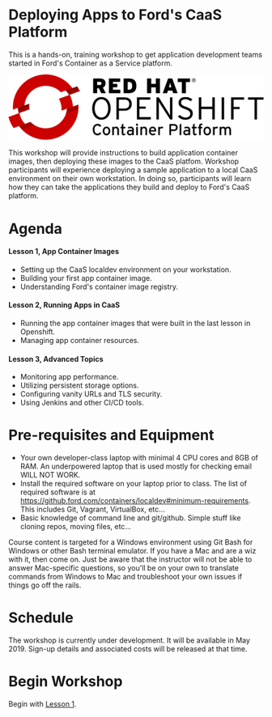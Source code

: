 # Deploying Apps to Ford's CaaS Platform

This is a hands-on, training workshop to get application development teams started in Ford's Container as a Service platform.

![OpenShift Logo](images/OpenShift_Logo.svg)

This workshop will provide instructions to build application container images, then deploying these images to the CaaS platfom. Workshop participants will experience deploying a sample application to a local CaaS environment on their own workstation. In doing so, participants will learn how they can take the applications they build and deploy to Ford's CaaS platform.

# Agenda

#### Lesson 1, App Container Images
- Setting up the CaaS localdev environment on your workstation.
- Building your first app container image.
- Understanding Ford's container image registry.

#### Lesson 2, Running Apps in CaaS
- Running the app container images that were built in the last lesson in Openshift.
- Managing app container resources.

#### Lesson 3, Advanced Topics
- Monitoring app performance.
- Utilizing persistent storage options.
- Configuring vanity URLs and TLS security.
- Using Jenkins and other CI/CD tools.

# Pre-requisites and Equipment
- Your own developer-class laptop with minimal 4 CPU cores and 8GB of RAM. An underpowered laptop that is used mostly for checking email WILL NOT WORK.
- Install the required software on your laptop prior to class. The list of required software is at https://github.ford.com/containers/localdev#minimum-requirements. This includes Git, Vagrant, VirtualBox, etc...
- Basic knowledge of command line and git/github. Simple stuff like cloning repos, moving files, etc...

Course content is targeted for a Windows environment using Git Bash for Windows or other Bash terminal emulator. If you have a Mac and are a wiz with it, then come on. Just be aware that the instructor will not be able to answer Mac-specific questions, so you'll be on your own to translate commands from Windows to Mac and troubleshoot your own issues if things go off the rails.

# Schedule

The workshop is currently under development. It will be available in May 2019. Sign-up details and associated costs will be released at that time.

# Begin Workshop

Begin with [Lesson 1](./lesson1.1.md).